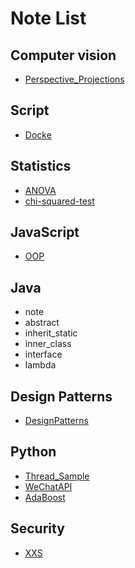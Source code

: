 # Note List

## Computer vision
- [Perspective_Projections](https://github.com/dryadd44651/Note/tree/master/Computer_vision/Perspective_Projections)
## Script
- [Docke](https://github.com/dryadd44651/Note/blob/master/Docker)
## Statistics
- [ANOVA](https://github.com/dryadd44651/Note/tree/master/Statistics/ANOVA)
- [chi-squared-test](https://github.com/dryadd44651/Note/tree/master/Statistics/chi-squared-test)
## JavaScript
- [OOP](https://github.com/dryadd44651/Note/blob/master/JavaScript/JS_OOP.pdf)
## Java
- note
- abstract
- inherit_static
- inner_class
- interface
- lambda
## Design Patterns
- [DesignPatterns](https://github.com/dryadd44651/Note/tree/master/DesignPatterns)
## Python
- [Thread_Sample](https://github.com/dryadd44651/Note/tree/master/Python/Thread_Sample)
- [WeChatAPI](https://github.com/dryadd44651/Note/tree/master/Python/WeChatAPI)
- [AdaBoost](https://github.com/dryadd44651/PythonAda)
## Security
- [XXS](https://github.com/dryadd44651/Note/blob/master/Security/xxs.md)




